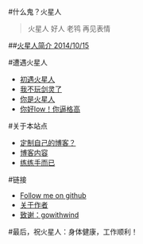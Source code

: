 #什么鬼？火星人
> 火星人 好人 老鸨 再见表情


##[火星人简介 2014/10/15](index.html?resume)


#遭遇火星人
+ [初遇火星人](index.html?meetinbs)
+ [我不玩剑灵了](index.html?noplaybs)
+ [你是火星人](index.html?martian)
+ [你好low！你逼格高](index.html?low)


#关于本站点
+ [定制自己的博客？](index.html?buildblog)
+ [博客内容](index.html?content)
+ [练练手而已](index.html?practice)



#链接

- [Follow me on github](https://github.com/cpping)
- [关于作者](index.html?about)
- [致谢：gowithwind](https://github.com/gowithwind/gowithwind.github.io)

#最后，祝火星人：身体健康，工作顺利！
